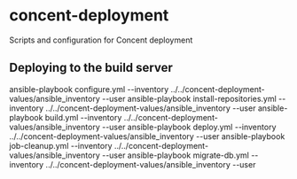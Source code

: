 # concent-deployment
Scripts and configuration for Concent deployment

## Deploying to the build server

ansible-playbook configure.yml            --inventory ../../concent-deployment-values/ansible_inventory --user <username>
ansible-playbook install-repositories.yml --inventory ../../concent-deployment-values/ansible_inventory --user <username>
ansible-playbook build.yml                --inventory ../../concent-deployment-values/ansible_inventory --user <username>
ansible-playbook deploy.yml               --inventory ../../concent-deployment-values/ansible_inventory --user <username>
ansible-playbook job-cleanup.yml          --inventory ../../concent-deployment-values/ansible_inventory --user <username>
ansible-playbook migrate-db.yml           --inventory ../../concent-deployment-values/ansible_inventory --user <username>
